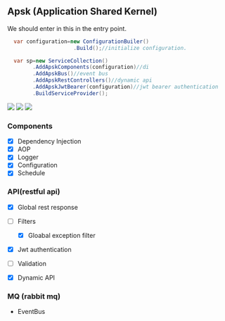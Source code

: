 ## Apsk (Application Shared Kernel)

We should enter in this in the entry point.
``` csharp
  var configuration=new ConfigurationBuiler()
                     .Build();//initialize configuration.

  var sp=new ServiceCollection()
        .AddApskComponents(configuration)//di
        .AddApskBus()//event bus
        .AddApskRestControllers()//dynamic api
        .AddApskJwtBearer(configuration)//jwt bearer authentication
        .BuildServiceProvider();
```
![](https://github.com/gainorloss/Apsk/workflows/build/badge.svg)
![](https://github.com/gainorloss/Apsk/workflows/publish/badge.svg)
![](https://github.com/gainorloss/Apsk/workflows/test/badge.svg)
###  Components
   * [x] Dependency Injection
   * [x] AOP
   * [x] Logger
   * [x] Configuration
   * [x] Schedule

### API(restful api)
   * [x] Global rest response
   * [ ] Filters
     * [x] Gloabal exception filter
   * [x] Jwt authentication
   * [ ] Validation

   * [x] Dynamic API

### MQ (rabbit mq)
   * EventBus